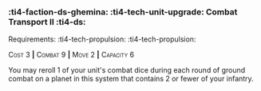 ### :ti4-faction-ds-ghemina: :ti4-tech-unit-upgrade: **Combat Transport II** :ti4-ds:

Requirements: :ti4-tech-propulsion: :ti4-tech-propulsion:

<span style="font-variant:small-caps;">Cost</span> 3 __|__ <span style="font-variant:small-caps;">Combat</span> 9 __|__ <span style="font-variant:small-caps;">Move</span> 2 __|__ <span style="font-variant:small-caps;">Capacity</span> 6

You may reroll 1 of your unit's combat dice during each round of ground combat on a planet in this system that contains 2 or fewer of your infantry.
